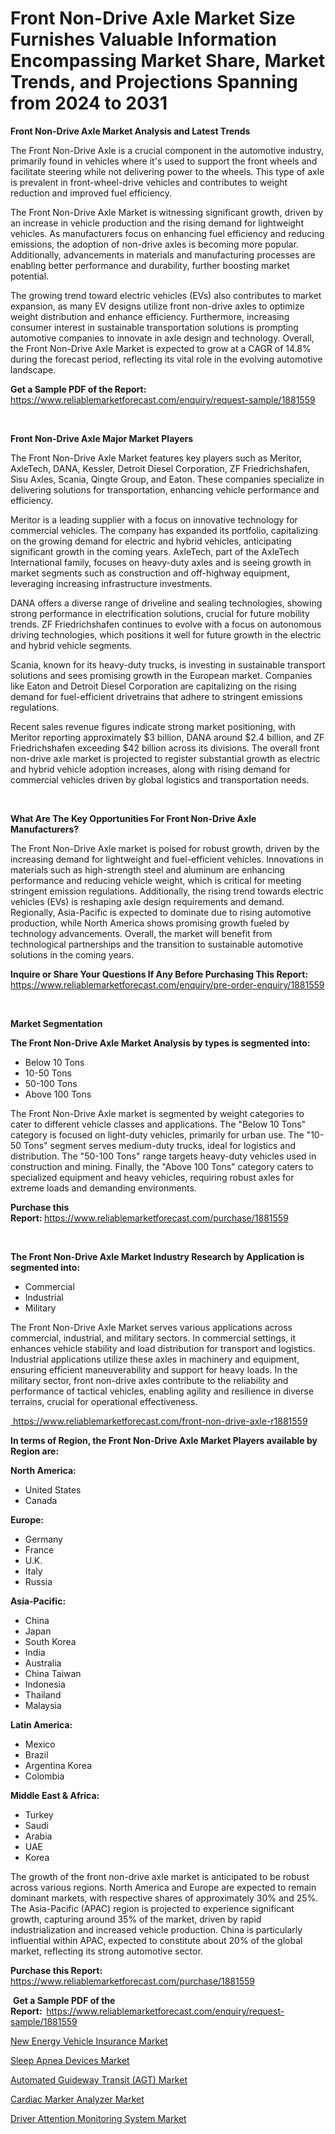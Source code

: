 <p><h1>Front Non-Drive Axle Market Size Furnishes Valuable Information Encompassing Market Share, Market Trends, and Projections Spanning from 2024 to 2031</h1></p><p><strong>Front Non-Drive Axle Market Analysis and Latest Trends</strong></p>
<p><p>The Front Non-Drive Axle is a crucial component in the automotive industry, primarily found in vehicles where it's used to support the front wheels and facilitate steering while not delivering power to the wheels. This type of axle is prevalent in front-wheel-drive vehicles and contributes to weight reduction and improved fuel efficiency.</p><p>The Front Non-Drive Axle Market is witnessing significant growth, driven by an increase in vehicle production and the rising demand for lightweight vehicles. As manufacturers focus on enhancing fuel efficiency and reducing emissions, the adoption of non-drive axles is becoming more popular. Additionally, advancements in materials and manufacturing processes are enabling better performance and durability, further boosting market potential.</p><p>The growing trend toward electric vehicles (EVs) also contributes to market expansion, as many EV designs utilize front non-drive axles to optimize weight distribution and enhance efficiency. Furthermore, increasing consumer interest in sustainable transportation solutions is prompting automotive companies to innovate in axle design and technology. Overall, the Front Non-Drive Axle Market is expected to grow at a CAGR of 14.8% during the forecast period, reflecting its vital role in the evolving automotive landscape.</p></p>
<p><strong>Get a Sample PDF of the Report:&nbsp;</strong> <a href="https://www.reliablemarketforecast.com/enquiry/request-sample/1881559?utm_campaign=1108&utm_medium=2&utm_source=Github&utm_content=ia&utm_term=04112024&utm_id=front-non-drive-axle">https://www.reliablemarketforecast.com/enquiry/request-sample/1881559</a></p>
<p>&nbsp;</p>
<p><strong>Front Non-Drive Axle Major Market Players</strong></p>
<p><p>The Front Non-Drive Axle Market features key players such as Meritor, AxleTech, DANA, Kessler, Detroit Diesel Corporation, ZF Friedrichshafen, Sisu Axles, Scania, Qingte Group, and Eaton. These companies specialize in delivering solutions for transportation, enhancing vehicle performance and efficiency.</p><p>Meritor is a leading supplier with a focus on innovative technology for commercial vehicles. The company has expanded its portfolio, capitalizing on the growing demand for electric and hybrid vehicles, anticipating significant growth in the coming years. AxleTech, part of the AxleTech International family, focuses on heavy-duty axles and is seeing growth in market segments such as construction and off-highway equipment, leveraging increasing infrastructure investments.</p><p>DANA offers a diverse range of driveline and sealing technologies, showing strong performance in electrification solutions, crucial for future mobility trends. ZF Friedrichshafen continues to evolve with a focus on autonomous driving technologies, which positions it well for future growth in the electric and hybrid vehicle segments.</p><p>Scania, known for its heavy-duty trucks, is investing in sustainable transport solutions and sees promising growth in the European market. Companies like Eaton and Detroit Diesel Corporation are capitalizing on the rising demand for fuel-efficient drivetrains that adhere to stringent emissions regulations.</p><p>Recent sales revenue figures indicate strong market positioning, with Meritor reporting approximately $3 billion, DANA around $2.4 billion, and ZF Friedrichshafen exceeding $42 billion across its divisions. The overall front non-drive axle market is projected to register substantial growth as electric and hybrid vehicle adoption increases, along with rising demand for commercial vehicles driven by global logistics and transportation needs.</p></p>
<p>&nbsp;</p>
<p><strong>What Are The Key Opportunities For Front Non-Drive Axle Manufacturers?</strong></p>
<p><p>The Front Non-Drive Axle market is poised for robust growth, driven by the increasing demand for lightweight and fuel-efficient vehicles. Innovations in materials such as high-strength steel and aluminum are enhancing performance and reducing vehicle weight, which is critical for meeting stringent emission regulations. Additionally, the rising trend towards electric vehicles (EVs) is reshaping axle design requirements and demand. Regionally, Asia-Pacific is expected to dominate due to rising automotive production, while North America shows promising growth fueled by technology advancements. Overall, the market will benefit from technological partnerships and the transition to sustainable automotive solutions in the coming years.</p></p>
<p><strong>Inquire or Share Your Questions If Any Before Purchasing This Report:</strong> <a href="https://www.reliablemarketforecast.com/enquiry/pre-order-enquiry/1881559?utm_campaign=1108&utm_medium=2&utm_source=Github&utm_content=ia&utm_term=04112024&utm_id=front-non-drive-axle">https://www.reliablemarketforecast.com/enquiry/pre-order-enquiry/1881559</a></p>
<p>&nbsp;</p>
<p><strong>Market Segmentation</strong></p>
<p><strong>The Front Non-Drive Axle Market Analysis by types is segmented into:</strong></p>
<p><ul><li>Below 10 Tons</li><li>10-50 Tons</li><li>50-100 Tons</li><li>Above 100 Tons</li></ul></p>
<p><p>The Front Non-Drive Axle market is segmented by weight categories to cater to different vehicle classes and applications. The "Below 10 Tons" category is focused on light-duty vehicles, primarily for urban use. The "10-50 Tons" segment serves medium-duty trucks, ideal for logistics and distribution. The "50-100 Tons" range targets heavy-duty vehicles used in construction and mining. Finally, the "Above 100 Tons" category caters to specialized equipment and heavy vehicles, requiring robust axles for extreme loads and demanding environments.</p></p>
<p><strong>Purchase this Report:&nbsp;</strong><a href="https://www.reliablemarketforecast.com/purchase/1881559?utm_campaign=1108&utm_medium=2&utm_source=Github&utm_content=ia&utm_term=04112024&utm_id=front-non-drive-axle">https://www.reliablemarketforecast.com/purchase/1881559</a></p>
<p>&nbsp;</p>
<p><strong>The Front Non-Drive Axle Market Industry Research by Application is segmented into:</strong></p>
<p><ul><li>Commercial</li><li>Industrial</li><li>Military</li></ul></p>
<p><p>The Front Non-Drive Axle Market serves various applications across commercial, industrial, and military sectors. In commercial settings, it enhances vehicle stability and load distribution for transport and logistics. Industrial applications utilize these axles in machinery and equipment, ensuring efficient maneuverability and support for heavy loads. In the military sector, front non-drive axles contribute to the reliability and performance of tactical vehicles, enabling agility and resilience in diverse terrains, crucial for operational effectiveness.</p></p>
<p><a href="https://www.reliablemarketforecast.com/front-non-drive-axle-r1881559?utm_campaign=1108&utm_medium=2&utm_source=Github&utm_content=ia&utm_term=04112024&utm_id=front-non-drive-axle">&nbsp;https://www.reliablemarketforecast.com/front-non-drive-axle-r1881559</a></p>
<p><strong>In terms of Region, the Front Non-Drive Axle Market Players available by Region are:</strong></p>
<p>
    <p> <strong> North America: </strong>
        <ul>
            <li>United States</li>
            <li>Canada</li>
        </ul>
        </p> 
    <p> <strong> Europe: </strong>
        <ul>
            <li>Germany</li>
            <li>France</li>
            <li>U.K.</li>
            <li>Italy</li>
            <li>Russia</li>
        </ul>
        </p> 
    <p> <strong> Asia-Pacific: </strong>
        <ul>
            <li>China</li>
            <li>Japan</li>
            <li>South Korea</li>
            <li>India</li>
            <li>Australia</li>
            <li>China Taiwan</li>
            <li>Indonesia</li>
            <li>Thailand</li>
            <li>Malaysia</li>
        </ul>
        </p> 
    <p> <strong> Latin America: </strong>
        <ul>
            <li>Mexico</li>
            <li>Brazil</li>
            <li>Argentina Korea</li>
            <li>Colombia</li>
        </ul>
        </p> 
    <p> <strong> Middle East & Africa: </strong>
        <ul>
            <li>Turkey</li>
            <li>Saudi</li>
            <li>Arabia</li>
            <li>UAE</li>
            <li>Korea</li>
        </ul>
    </p>
    </p>
<p><p>The growth of the front non-drive axle market is anticipated to be robust across various regions. North America and Europe are expected to remain dominant markets, with respective shares of approximately 30% and 25%. The Asia-Pacific (APAC) region is projected to experience significant growth, capturing around 35% of the market, driven by rapid industrialization and increased vehicle production. China is particularly influential within APAC, expected to constitute about 20% of the global market, reflecting its strong automotive sector.</p></p>
<p><strong>Purchase this Report: </strong><a href="https://www.reliablemarketforecast.com/purchase/1881559?utm_campaign=1108&utm_medium=2&utm_source=Github&utm_content=ia&utm_term=04112024&utm_id=front-non-drive-axle">https://www.reliablemarketforecast.com/purchase/1881559</a></p>
<p>&nbsp;<strong>Get a Sample PDF of the Report:&nbsp;&nbsp;</strong><a href="https://www.reliablemarketforecast.com/enquiry/request-sample/1881559?utm_campaign=1108&utm_medium=2&utm_source=Github&utm_content=ia&utm_term=04112024&utm_id=front-non-drive-axle">https://www.reliablemarketforecast.com/enquiry/request-sample/1881559</a></p>
<p><strong></strong></p>
<p><p><a href="https://github.com/doyeme32g/Market-Research-Report-List-1/blob/main/new-energy-vehicle-insurance-market.md?utm_campaign=1108&utm_medium=2&utm_source=Github&utm_content=ia&utm_term=04112024&utm_id=front-non-drive-axle">New Energy Vehicle Insurance Market</a></p><p><a href="https://issuu.com/reportprime-2/docs/sleep-apnea-devices-market-size-203_887f58a4e69353?utm_campaign=1108&utm_medium=2&utm_source=Github&utm_content=ia&utm_term=04112024&utm_id=front-non-drive-axle">Sleep Apnea Devices Market</a></p><p><a href="https://github.com/nekolalrclippo/Market-Research-Report-List-1/blob/main/automated-guideway-transit-agt-market.md?utm_campaign=1108&utm_medium=2&utm_source=Github&utm_content=ia&utm_term=04112024&utm_id=front-non-drive-axle">Automated Guideway Transit (AGT) Market</a></p><p><a href="https://issuu.com/reportprime-2/docs/cardiac-marker-analyzer-market-size_c258bbf796a88a?utm_campaign=1108&utm_medium=2&utm_source=Github&utm_content=ia&utm_term=04112024&utm_id=front-non-drive-axle">Cardiac Marker Analyzer Market</a></p><p><a href="https://github.com/cecilebbruhter/Market-Research-Report-List-1/blob/main/driver-attention-monitoring-system-market.md?utm_campaign=1108&utm_medium=2&utm_source=Github&utm_content=ia&utm_term=04112024&utm_id=front-non-drive-axle">Driver Attention Monitoring System Market</a></p></p>